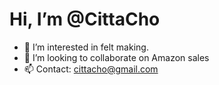# Hi, I’m @CittaCho
- 👀 I’m interested in felt making.
- 💞️ I’m looking to collaborate on Amazon sales
- 📫 Contact:  cittacho@gmail.com
